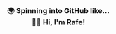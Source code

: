 <h3 align="center">
  🌍 Spinning into GitHub like... <br> 👋🏼 Hi, I'm <b>Rafe</b>!
</h3>


<!--
**abdulrafe/abdulrafe** is a ✨ _special_ ✨ repository because its `README.md` (this file) appears on your GitHub profile.

Here are some ideas to get you started:

- 🔭 I’m currently working on ...
- 🌱 I’m currently learning ...
- 👯 I’m looking to collaborate on ...
- 🤔 I’m looking for help with ...
- 💬 Ask me about ...
- 📫 How to reach me: ...
- 😄 Pronouns: ...
- ⚡ Fun fact: ...
-->
